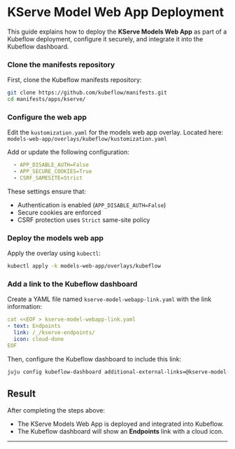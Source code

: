 # KServe Model Web App Deployment

This guide explains how to deploy the **KServe Models Web App** as part of a Kubeflow deployment, configure it securely, and integrate it into the Kubeflow dashboard.

### Clone the manifests repository

First, clone the Kubeflow manifests repository:

```bash
git clone https://github.com/kubeflow/manifests.git
cd manifests/apps/kserve/
```

### Configure the web app

Edit the `kustomization.yaml` for the models web app overlay. Located here:
`models-web-app/overlays/kubeflow/kustomization.yaml`

Add or update the following configuration:

```yaml
  - APP_DISABLE_AUTH=False
  - APP_SECURE_COOKIES=True
  - CSRF_SAMESITE=Strict
```

These settings ensure that:

* Authentication is enabled (`APP_DISABLE_AUTH=False`)
* Secure cookies are enforced
* CSRF protection uses `Strict` same-site policy

### Deploy the models web app

Apply the overlay using `kubectl`:

```bash
kubectl apply -k models-web-app/overlays/kubeflow
```

### Add a link to the Kubeflow dashboard

Create a YAML file named `kserve-model-webapp-link.yaml` with the link information:

```yaml
cat <<EOF > kserve-model-webapp-link.yaml
- text: Endpoints
  link: /_/kserve-endpoints/
  icon: cloud-done
EOF
```

Then, configure the Kubeflow dashboard to include this link:

```bash
juju config kubeflow-dashboard additional-external-links=@kserve-model-webapp-link.yaml
```

## Result

After completing the steps above:

* The KServe Models Web App is deployed and integrated into Kubeflow.
* The Kubeflow dashboard will show an **Endpoints** link with a cloud icon.

---